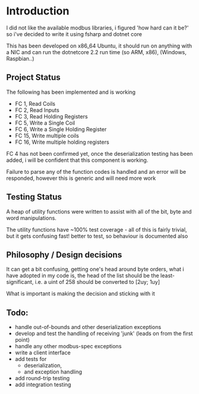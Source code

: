 # Introduction
I did not like the available modbus libraries, i figured 'how hard can
it be?' so i've decided to write it using fsharp and dotnet core

This has been developed on x86_64 Ubuntu, it should run on anything with 
a NIC and can run the dotnetcore 2.2 run time (so ARM, x86), (Windows, Raspbian..)

## Project Status
The following has been implemented and is working
- FC 1, Read Coils 
- FC 2, Read Inputs
- FC 3, Read Holding Registers 
- FC 5, Write a Single Coil
- FC 6, Write a Single Holding Register 
- FC 15, Write multiple coils
- FC 16, Write multiple holding registers 

FC 4 has not been confirmed yet, once the deserialization testing has been
added, i will be confident that this component is working.

Failure to parse any of the function codes is handled and an error will be
responded, however this is generic and will need more work 

## Testing Status
A heap of utility functions were written to assist with all of the bit,
byte and word manipulations. 

The utility functions have ~100% test coverage - all of this is fairly
trivial, but it gets confusing fast! better to test, so behaviour is
documented also

## Philosophy / Design decisions
It can get a bit confusing, getting one's head around byte orders,
what i have adopted in my code is, the head of the list should be the
least-significant, i.e. a uint of 258 should be converted to [2uy; 1uy]

What is important is making the decision and sticking with it

## Todo:
- handle out-of-bounds and other deserialization exceptions
- develop and test the handling of receiving 'junk' (leads on from the first point)
- handle any other modbus-spec exceptions
- write a client interface
- add tests for
  - deserialization,
  - and exception handling
- add round-trip testing
- add integration testing
